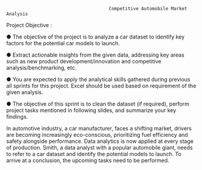                                           Competitive Automobile Market Analysis
                    
Project Objective :

● The objective of the project is to analyze a car dataset to identify key factors for the potential car models to launch.
              
● Extract actionable insights from the given data, addressing key areas such as new product development/innovation and competitive analysis/benchmarking, etc.
              
● You are expected to apply the analytical skills gathered during previous all sprints for this project. Excel should be used based on requirement of the given analysis.
              
● The objective of this sprint is to clean the dataset (if required), perform project tasks mentioned in following slides, and summarize your key findings.

In automotive industry, a car manufacturer, faces a shifting market, drivers are becoming increasingly eco-conscious, prioritizing fuel efficiency and safety alongside performance. Data analytics is now applied at every stage of production. Smith, a data analyst with a popular automobile giant, needs to refer to a car dataset and identify the potential models to launch. To arrive at a conclusion, the upcoming tasks need to be performed.
